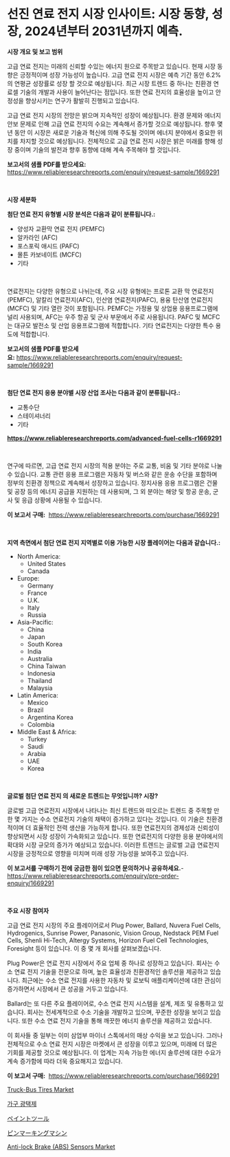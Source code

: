 <p><h1>선진 연료 전지 시장 인사이트: 시장 동향, 성장, 2024년부터 2031년까지 예측.</h1></p><p><strong>시장 개요 및 보고 범위</strong></p>
<p><p>고급 연료 전지는 미래의 신뢰할 수있는 에너지 원으로 주목받고 있습니다. 현재 시장 동향은 긍정적이며 성장 가능성이 높습니다. 고급 연료 전지 시장은 예측 기간 동안 6.2%의 연평균 성장률로 성장 할 것으로 예상됩니다. 최근 시장 트렌드 중 하나는 친환경 연료셀 기술의 개발과 사용이 늘어난다는 점입니다. 또한 연료 전지의 효율성을 높이고 안정성을 향상시키는 연구가 활발히 진행되고 있습니다.</p><p>고급 연료 전지 시장의 전망은 밝으며 지속적인 성장이 예상됩니다. 환경 문제와 에너지 안보 문제로 인해 고급 연료 전지의 수요는 계속해서 증가할 것으로 예상됩니다. 향후 몇 년 동안 이 시장은 새로운 기술과 혁신에 의해 주도될 것이며 에너지 분야에서 중요한 위치를 차지할 것으로 예상됩니다. 전체적으로 고급 연료 전지 시장은 밝은 미래를 향해 성장 중이며 기술의 발전과 향후 동향에 대해 계속 주목해야 할 것입니다.</p></p>
<p><strong>보고서의 샘플 PDF를 받으세요:</strong> <a href="https://www.reliableresearchreports.com/enquiry/request-sample/1669291">https://www.reliableresearchreports.com/enquiry/request-sample/1669291</a></p>
<p>&nbsp;</p>
<p><strong>시장 세분화</strong></p>
<p><strong>첨단 연료 전지 유형별 시장 분석은 다음과 같이 분류됩니다.:</strong></p>
<p><ul><li>양성자 교환막 연료 전지 (PEMFC)</li><li>알카라인 (AFC)</li><li>포스포릭 애시드 (PAFC)</li><li>몰튼 카보네이트 (MCFC)</li><li>기타</li></ul></p>
<p>&nbsp;</p>
<p><p>연료전지는 다양한 유형으로 나뉘는데, 주요 시장 유형에는 프로톤 교환 막 연료전지(PEMFC), 알칼리 연료전지(AFC), 인산염 연료전지(PAFC), 용융 탄산염 연료전지(MCFC) 및 기타 열란 것이 포함됩니다. PEMFC는 가정용 및 상업용 응용프로그램에 널리 사용되며, AFC는 우주 항공 및 군사 부문에서 주로 사용됩니다. PAFC 및 MCFC는 대규모 발전소 및 산업 응용프로그램에 적합합니다. 기타 연료전지는 다양한 특수 용도에 적합합니다.</p></p>
<p><strong>보고서의 샘플 PDF를 받으세요:</strong>&nbsp;<a href="https://www.reliableresearchreports.com/enquiry/request-sample/1669291">https://www.reliableresearchreports.com/enquiry/request-sample/1669291</a></p>
<p>&nbsp;</p>
<p><strong> 첨단 연료 전지 응용 분야별 시장 산업 조사는 다음과 같이 분류됩니다.:</strong></p>
<p><ul><li>교통수단</li><li>스테이셔너리</li><li>기타</li></ul></p>
<p><strong><a href="https://www.reliableresearchreports.com/advanced-fuel-cells-r1669291">https://www.reliableresearchreports.com/advanced-fuel-cells-r1669291</a></strong></p>
<p>&nbsp;</p>
<p><p>연구에 따르면, 고급 연료 전지 시장의 적용 분야는 주로 교통, 비움 및 기타 분야로 나눌 수 있습니다. 교통 관련 응용 프로그램은 자동차 및 버스와 같은 운송 수단을 포함하며 정부의 친환경 정책으로 계속해서 성장하고 있습니다. 정지사용 응용 프로그램은 건물 및 공장 등의 에너지 공급을 지원하는 데 사용되며, 그 외 분야는 해양 및 항공 운송, 군사 및 응급 상황에 사용될 수 있습니다.</p></p>
<p><strong>이 보고서 구매:</strong>&nbsp; <a href="https://www.reliableresearchreports.com/purchase/1669291">https://www.reliableresearchreports.com/purchase/1669291</a></p>
<p>&nbsp;</p>
<p><strong>지역 측면에서 첨단 연료 전지 지역별로 이용 가능한 시장 플레이어는 다음과 같습니다.:</strong></p>
<p><ul>
    <li>
        North America:
        <ul>
            <li>United States</li>
            <li>Canada</li>
        </ul>
    </li>
    <li>
        Europe:
        <ul>
            <li>Germany</li>
            <li>France</li>
            <li>U.K.</li>
            <li>Italy</li>
            <li>Russia</li>
        </ul>
    </li>
    <li>
        Asia-Pacific:
        <ul>
            <li>China</li>
            <li>Japan</li>
            <li>South Korea</li>
            <li>India</li>
            <li>Australia</li>
            <li>China Taiwan</li>
            <li>Indonesia</li>
            <li>Thailand</li>
            <li>Malaysia</li>
        </ul>
    </li>
    <li>
        Latin America:
        <ul>
            <li>Mexico</li>
            <li>Brazil</li>
            <li>Argentina Korea</li>
            <li>Colombia</li>
        </ul>
    </li>
    <li>
        Middle East & Africa:
        <ul>
            <li>Turkey</li>
            <li>Saudi</li>
            <li>Arabia</li>
            <li>UAE</li>
            <li>Korea</li>
        </ul>
    </li>
    </ul></p>
<p>&nbsp;</p>
<p><strong>글로벌 첨단 연료 전지 의 새로운 트렌드는 무엇입니까? 시장?</strong></p>
<p><p>글로벌 고급 연료전지 시장에서 나타나는 최신 트렌드와 떠오르는 트렌드 중 주목할 만한 몇 가지는 수소 연료전지 기술의 채택이 증가하고 있다는 것입니다. 이 기술은 친환경적이며 더 효율적인 전력 생산을 가능하게 합니다. 또한 연료전지의 경제성과 신뢰성이 향상되면서 시장 성장이 가속화되고 있습니다. 또한 연료전지의 다양한 응용 분야에서의 확대와 시장 규모의 증가가 예상되고 있습니다. 이러한 트렌드는 글로벌 고급 연료전지 시장을 긍정적으로 영향을 미치며 미래 성장 가능성을 보여주고 있습니다.</p></p>
<p><strong>이 보고서를 구매하기 전에 궁금한 점이 있으면 문의하거나 공유하세요.</strong>- <a href="https://www.reliableresearchreports.com/enquiry/pre-order-enquiry/1669291">https://www.reliableresearchreports.com/enquiry/pre-order-enquiry/1669291</a></p>
<p>&nbsp;</p>
<p><strong>주요 시장 참여자</strong></p>
<p><p>고급 연료 전지 시장의 주요 플레이어로서 Plug Power, Ballard, Nuvera Fuel Cells, Hydrogenics, Sunrise Power, Panasonic, Vision Group, Nedstack PEM Fuel Cells, Shenli Hi-Tech, Altergy Systems, Horizon Fuel Cell Technologies, Foresight 등이 있습니다. 이 중 몇 개 회사를 살펴보겠습니다.</p><p>Plug Power은 연료 전지 시장에서 주요 업체 중 하나로 성장하고 있습니다. 회사는 수소 연료 전지 기술을 전문으로 하며, 높은 효율성과 친환경적인 솔루션을 제공하고 있습니다. 최근에는 수소 연료 전지를 사용한 자동차 및 로보틱 애플리케이션에 대한 관심이 증가하면서 시장에서 큰 성공을 거두고 있습니다.</p><p>Ballard는 또 다른 주요 플레이어로, 수소 연료 전지 시스템을 설계, 제조 및 유통하고 있습니다. 회사는 전세계적으로 수소 기술을 개발하고 있으며, 꾸준한 성장을 보이고 있습니다. 또한 수소 연료 전지 기술을 통해 깨끗한 에너지 솔루션을 제공하고 있습니다.</p><p>이 회사들 중 일부는 이미 삼업부 마이너 스톡에서의 매상 수익을 보고 있습니다. 그러나 전체적으로 수소 연료 전지 시장은 마켓에서 큰 성장을 이루고 있으며, 미래에 더 많은 기회를 제공할 것으로 예상됩니다. 이 업계는 지속 가능한 에너지 솔루션에 대한 수요가 계속 증가함에 따라 더욱 중요해지고 있습니다.</p></p>
<p><strong>이 보고서 구매:</strong>&nbsp;&nbsp;<a href="https://www.reliableresearchreports.com/purchase/1669291">https://www.reliableresearchreports.com/purchase/1669291</a></p>
<p><p><a href="https://issuu.com/reportprime-2/docs/truck-bus-tires-market-size-2030.pp_f98ab13303eb38">Truck-Bus Tires Market</a></p><p><a href="https://medium.com/@cierrahayes645/%EA%B0%80%EA%B5%AC-%EB%9E%98%EC%89%AC-%EC%8B%9C%EC%9E%A5-%EC%A1%B0%EC%82%AC-%EB%B3%B4%EA%B3%A0%EC%84%9C-2024%EB%85%84%EB%B6%80%ED%84%B0-2031%EB%85%84%EA%B9%8C%EC%A7%80%EC%9D%98-%EC%97%AD%EC%82%AC-%EB%B0%8F-%EC%98%88%EC%B8%A1-9c13cd6d5d46">가구 광택제</a></p><p><a href="https://medium.com/@queenlitle19361/%E7%B5%B5%E7%94%BB%E9%81%93%E5%85%B7%E5%B8%82%E5%A0%B4-%E5%B8%82%E5%A0%B4%E3%82%B7%E3%82%A7%E3%82%A2-%E5%B8%82%E5%A0%B4%E3%83%88%E3%83%AC%E3%83%B3%E3%83%89-%E3%81%8A%E3%82%88%E3%81%B3%E5%B0%86%E6%9D%A5%E3%81%AE%E6%88%90%E9%95%B7%E3%82%92%E6%8E%A2%E3%82%8B-1953c2e1237d">ペイントツール</a></p><p><a href="https://medium.com/@ebbkautzer/%E3%83%94%E3%83%B3%E3%83%9E%E3%83%BC%E3%82%AD%E3%83%B3%E3%82%B0%E6%A9%9F%E3%81%AE%E5%B8%82%E5%A0%B4%E5%88%86%E6%9E%90%E3%81%A82024%E5%B9%B4%E3%81%8B%E3%82%892031%E5%B9%B4%E3%81%BE%E3%81%A7%E3%81%AE%E3%82%B5%E3%82%A4%E3%82%BA%E4%BA%88%E6%B8%AC-b409abab7586">ピンマーキングマシン</a></p><p><a href="https://issuu.com/reportprime-2/docs/anti-lock-brake-abs-sensors-market-size-2030.pptx">Anti-lock Brake (ABS) Sensors Market</a></p></p>